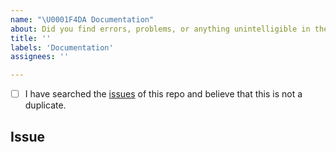 ```yaml
---
name: "\U0001F4DA Documentation"
about: Did you find errors, problems, or anything unintelligible in the docs (https://python-poetry.org/docs)?
title: ''
labels: 'Documentation'
assignees: ''

---
```


<!--
  Hi there! Thank you for discovering and submitting an issue with our documentation.

  Before you submit this; let's make sure of a few things.
  Please make sure the following boxes are ticked if they are correct.
  If not, please try and fulfill these first.
-->

<!-- Checked checkbox should look like this: [x] -->
- [ ] I have searched the [issues](https://github.com/python-poetry/poetry/issues) of this repo and believe that this is not a duplicate.

## Issue
<!-- Now feel free to write your issue, but please be descriptive! Thanks again 🙌 ❤️ -->
